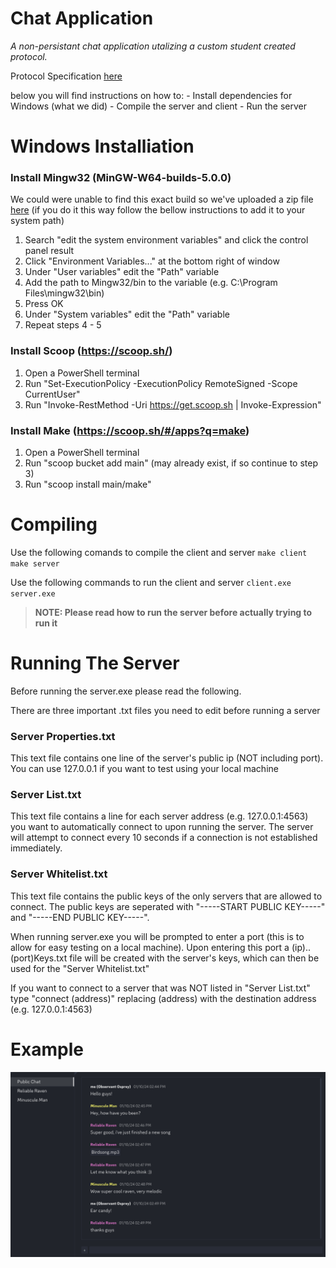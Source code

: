 # Chat Application

*A non-persistant chat application utalizing a custom student created protocol.*

Protocol Specification [here](https://github.com/xvk-64/2024-secure-programming-protocol) 

below you will find instructions on how to:
	- Install dependencies for Windows (what we did)
	- Compile the server and client
	- Run the server

# Windows Installiation 

### Install Mingw32 (MinGW-W64-builds-5.0.0) 

We could were unable to find this exact build so we've uploaded a zip file [here](https://drive.google.com/file/d/1OWfUZDzO-zTUAAP0gxaqcdBLwayYyLix/view?usp=sharing) 
(if you do it this way follow the bellow instructions to add it to your system path) 

1. 	Search "edit the system environment variables" and click the control panel result 
2.	Click "Environment Variables..." at the bottom right of window
3.	Under "User variables" edit the "Path" variable
4.	Add the path to Mingw32/bin to the variable (e.g. C:\Program Files\mingw32\bin)
5.	Press OK
6.	Under "System variables" edit the "Path" variable
7.	Repeat steps 4 - 5

### Install Scoop (https://scoop.sh/)

1. Open a PowerShell terminal
2. Run "Set-ExecutionPolicy -ExecutionPolicy RemoteSigned -Scope CurrentUser"
3. Run "Invoke-RestMethod -Uri https://get.scoop.sh | Invoke-Expression"

###	Install Make (https://scoop.sh/#/apps?q=make)

1. Open a PowerShell terminal
2. Run "scoop bucket add main" (may already exist, if so continue to step 3)
3. Run "scoop install main/make"

# Compiling

Use the following comands to compile the client and server
`make client`
`make server`

Use the following commands to run the client and server
`client.exe`
`server.exe`  

>**NOTE: Please read how to run the server before actually trying to run it**

# Running The Server

Before running the server.exe please read the following.

There are three important .txt files you need to edit before running a server 

### Server Properties.txt
This text file contains one line of the server's public ip (NOT including port).
You can use 127.0.0.1 if you want to test using your local machine

### Server List.txt
This text file contains a line for each server address (e.g. 127.0.0.1:4563) you want to automatically connect to upon running the server.
The server will attempt to connect every 10 seconds if a connection is not established immediately.

### Server Whitelist.txt
This text file contains the public keys of the only servers that are allowed to connect. 
The public keys are seperated with "-----START PUBLIC KEY-----" and "-----END PUBLIC KEY-----".

When running server.exe you will be prompted to enter a port (this is to allow for easy testing on a local machine).
Upon entering this port a (ip)..(port)Keys.txt file will be created with the server's keys, which can then be used for the "Server Whitelist.txt"

If you want to connect to a server that was NOT listed in "Server List.txt" type "connect (address)" replacing (address)
with the destination address (e.g. 127.0.0.1:4563)  

# Example

![Visual Example](Visual.png)


